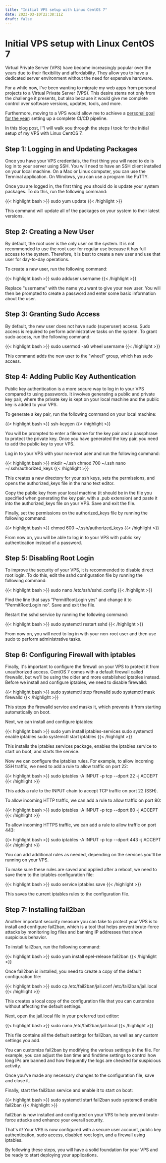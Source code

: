 ```yaml
---
title: "Initial VPS setup with Linux CentOS 7"
date: 2023-03-10T22:38:11Z
draft: false
---
```

# Initial VPS setup with Linux CentOS 7
Virtual Private Server (VPS) have become increasingly popular over the years due to their flexibility and affordability. They allow you to have a dedicated server environment without the need for expensive hardware.

For a while now, I've been wanting to migrate my web apps from personal projects to a Virtual Private Server (VPS). This desire stems not only from the challenge it presents, but also because it would give me complete control over software versions, updates, tools, and more.

Furthermore, moving to a VPS would allow me to achieve a [personal goal for the year](2023-year-goals.md): setting up a complete CI/CD pipeline.

In this blog post, I''l will walk you through the steps I took for the initial setup of my VPS with Linux CentOS 7.

## Step 1: Logging in and Updating Packages

Once you have your VPS credentials, the first thing you will need to do is log in to your server using SSH. You will need to have an SSH client installed on your local machine. On a Mac or Linux computer, you can use the Terminal application. On Windows, you can use a program like PuTTY.

Once you are logged in, the first thing you should do is update your system packages. To do this, run the following command:

{{< highlight bash >}}
sudo yum update
{{< /highlight >}}

This command will update all of the packages on your system to their latest versions.

## Step 2: Creating a New User

By default, the root user is the only user on the system. It is not recommended to use the root user for regular use because it has full access to the system. Therefore, it is best to create a new user and use that user for day-to-day operations.

To create a new user, run the following command:

{{< highlight bash >}}
sudo adduser username
{{< /highlight >}}

Replace "username" with the name you want to give your new user. You will then be prompted to create a password and enter some basic information about the user.

## Step 3: Granting Sudo Access

By default, the new user does not have sudo (superuser) access. Sudo access is required to perform administrative tasks on the system. To grant sudo access, run the following command:

{{< highlight bash >}}
sudo usermod -aG wheel username
{{< /highlight >}}

This command adds the new user to the "wheel" group, which has sudo access.

## Step 4: Adding Public Key Authentication

Public key authentication is a more secure way to log in to your VPS compared to using passwords. It involves generating a public and private key pair, where the private key is kept on your local machine and the public key is added to your VPS.

To generate a key pair, run the following command on your local machine:

{{< highlight bash >}}
ssh-keygen
{{< /highlight >}}

You will be prompted to enter a filename for the key pair and a passphrase to protect the private key. Once you have generated the key pair, you need to add the public key to your VPS.

Log in to your VPS with your non-root user and run the following command:

{{< highlight bash >}}
mkdir ~/.ssh
chmod 700 ~/.ssh
nano ~/.ssh/authorized_keys
{{< /highlight >}}

This creates a new directory for your ssh keys, sets the permissions, and opens the authorized_keys file in the nano text editor.

Copy the public key from your local machine (it should be in the file you specified when generating the key pair, with a .pub extension) and paste it into the authorized_keys file on your VPS. Save and exit the file.

Finally, set the permissions on the authorized_keys file by running the following command:

{{< highlight bash >}}
chmod 600 ~/.ssh/authorized_keys
{{< /highlight >}}

From now on, you will be able to log in to your VPS with public key authentication instead of a password.

## Step 5: Disabling Root Login

To improve the security of your VPS, it is recommended to disable direct root login. To do this, edit the sshd configuration file by running the following command:

{{< highlight bash >}}
sudo nano /etc/ssh/sshd_config
{{< /highlight >}}

Find the line that says "PermitRootLogin yes" and change it to "PermitRootLogin no". Save and exit the file.

Restart the sshd service by running the following command:

{{< highlight bash >}}
sudo systemctl restart sshd
{{< /highlight >}}

From now on, you will need to log in with your non-root user and then use sudo to perform administrative tasks.

## Step 6: Configuring Firewall with iptables

Finally, it's important to configure the firewall on your VPS to protect it from unauthorized access. CentOS 7 comes with a default firewall called firewalld, but we'll be using the older and more established iptables instead. Before we install and configure iptables, we need to disable firewalld:

{{< highlight bash >}}
sudo systemctl stop firewalld
sudo systemctl mask firewalld
{{< /highlight >}}

This stops the firewalld service and masks it, which prevents it from starting automatically on boot.

Next, we can install and configure iptables:

{{< highlight bash >}}
sudo yum install iptables-services
sudo systemctl enable iptables
sudo systemctl start iptables
{{< /highlight >}}

This installs the iptables services package, enables the iptables service to start on boot, and starts the service.

Now we can configure the iptables rules. For example, to allow incoming SSH traffic, we need to add a rule to allow traffic on port 22:

{{< highlight bash >}}
sudo iptables -A INPUT -p tcp --dport 22 -j ACCEPT
{{< /highlight >}}

This adds a rule to the INPUT chain to accept TCP traffic on port 22 (SSH).

To allow incoming HTTP traffic, we can add a rule to allow traffic on port 80:

{{< highlight bash >}}
sudo iptables -A INPUT -p tcp --dport 80 -j ACCEPT
{{< /highlight >}}

To allow incoming HTTPS traffic, we can add a rule to allow traffic on port 443:

{{< highlight bash >}}
sudo iptables -A INPUT -p tcp --dport 443 -j ACCEPT
{{< /highlight >}}

You can add additional rules as needed, depending on the services you'll be running on your VPS.

To make sure these rules are saved and applied after a reboot, we need to save them to the iptables configuration file:

{{< highlight bash >}}
sudo service iptables save
{{< /highlight >}}

This saves the current iptables rules to the configuration file.

## Step 7: Installing fail2ban

Another important security measure you can take to protect your VPS is to install and configure fail2ban, which is a tool that helps prevent brute-force attacks by monitoring log files and banning IP addresses that show suspicious behavior.

To install fail2ban, run the following command:

{{< highlight bash >}}
sudo yum install epel-release fail2ban
{{< /highlight >}}

Once fail2ban is installed, you need to create a copy of the default configuration file:

{{< highlight bash >}}
sudo cp /etc/fail2ban/jail.conf /etc/fail2ban/jail.local
{{< /highlight >}}

This creates a local copy of the configuration file that you can customize without affecting the default settings.

Next, open the jail.local file in your preferred text editor:

{{< highlight bash >}}
sudo nano /etc/fail2ban/jail.local
{{< /highlight >}}

This file contains all the default settings for fail2ban, as well as any custom settings you add.

You can customize fail2ban by modifying the various settings in the file. For example, you can adjust the ban time and findtime settings to control how long IPs are banned and how frequently the logs are checked for suspicious activity.

Once you've made any necessary changes to the configuration file, save and close it.

Finally, start the fail2ban service and enable it to start on boot:

{{< highlight bash >}}
sudo systemctl start fail2ban
sudo systemctl enable fail2ban
{{< /highlight >}}

fail2ban is now installed and configured on your VPS to help prevent brute-force attacks and enhance your overall security.

That's it! Your VPS is now configured with a secure user account, public key authentication, sudo access, disabled root login, and a firewall using iptables.

By following these steps, you will have a solid foundation for your VPS and be ready to start deploying your applications.
